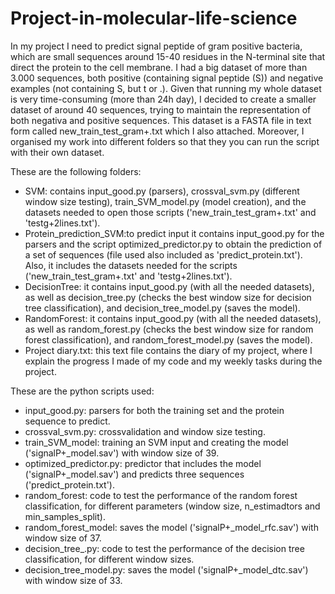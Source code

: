 # Project-in-molecular-life-science
In my project I need to predict signal peptide of gram positive bacteria, which are small sequences around 15-40 residues in the N-terminal site that direct the protein to the cell membrane. I had a big dataset of more than 3.000 sequences, both positive (containing signal peptide (S)) and negative examples (not containing S, but t or .). Given that running my whole dataset is very time-consuming (more than 24h day), I decided to create a smaller dataset of around 40 sequences, trying to maintain the representation of both negativa and positive sequences. This dataset is a FASTA file in text form called new_train_test_gram+.txt which I also attached. Moreover, I organised my work into different folders so that they you can run the script with their own dataset. 

These are the following folders:

- SVM: contains input_good.py (parsers), crossval_svm.py (different window size testing), train_SVM_model.py (model creation), and the datasets needed to open those scripts ('new_train_test_gram+.txt' and 'testg+2lines.txt'). 
- Protein_prediction_SVM:to predict input it contains input_good.py for the parsers and the script optimized_predictor.py to obtain the prediction of a set of sequences (file used also included as 'predict_protein.txt'). Also, it includes the datasets needed for the scripts ('new_train_test_gram+.txt' and 'testg+2lines.txt').
- DecisionTree: it contains input_good.py (with all the needed datasets), as well as decision_tree.py (checks the best window size for decision tree classification), and decision_tree_model.py (saves the model). 
- RandomForest: it contains input_good.py (with all the needed datasets), as well as random_forest.py (checks the best window size for random forest classification), and random_forest_model.py (saves the model). 
- Project diary.txt: this text file contains the diary of my project, where I explain the progress I made of my code and my weekly tasks during the project. 


These are the python scripts used:

- input_good.py: parsers for both the training set and the protein sequence to predict.
- crossval_svm.py: crossvalidation and window size testing. 
- train_SVM_model: training an SVM input and creating the model ('signalP+_model.sav') with window size of 39.
- optimized_predictor.py: predictor that includes the model ('signalP+_model.sav') and predicts three sequences ('predict_protein.txt').
- random_forest: code to test the performance of the random forest classification, for different parameters (window size, n_estimadtors and min_samples_split). 
- random_forest_model: saves the model ('signalP+_model_rfc.sav') with window size of 37.
- decision_tree_.py: code to test the performance of the decision tree classification, for different window sizes.  
- decision_tree_model.py: saves the model ('signalP+_model_dtc.sav') with window size of 33.

